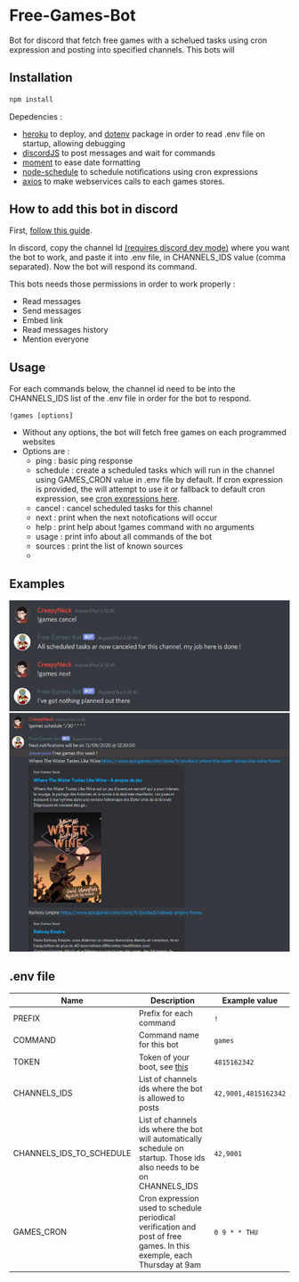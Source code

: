 # Free-Games-Bot

Bot for discord that fetch free games with a schelued tasks using cron expression and posting into specified channels. This bots will 

## Installation
```bash
npm install
```
Depedencies :
- [heroku](https://heroku.com/) to deploy, and [dotenv](https://www.npmjs.com/package/dotenv) package in order to read .env file on startup, allowing debugging
- [discordJS](https://discord.js.org/?source=post_page---------------------------#/) to post messages and wait for commands
- [moment](https://momentjs.com/) to ease date formatting
- [node-schedule](https://www.npmjs.com/package/node-schedule) to schedule notifications using cron expressions
- [axios](https://www.npmjs.com/package/axios) to make webservices calls to each games stores.

## How to add this bot in discord
First, [follow this guide](https://discordjs.guide/).

In discord, copy the channel Id [(requires discord dev mode)](https://www.discordia.me/en/developer-mode) where you want the bot to work, and paste it into .env file, in CHANNELS_IDS value (comma separated). Now the bot will respond its command.

This bots needs those permissions in order to work properly :
 - Read messages
 - Send messages
 - Embed link
 - Read messages history
 - Mention everyone


## Usage
For each commands below, the channel id need to be into the CHANNELS_IDS list of the .env file in order for the bot to respond.

```
!games [options]
```
- Without any options, the bot will fetch free games on each programmed websites
- Options are :
  - ping : basic ping response
  - schedule : create a scheduled tasks which will run in the channel using GAMES_CRON value in .env file by default. If cron expression is provided, the will attempt to use it or fallback to default cron expression, see [cron expressions here](https://crontab.guru/every-day-at-1am).
  - cancel : cancel scheduled tasks for this channel
  - next : print when the next notofications will occur
  - help : print help about !games command with no arguments
  - usage : print info about all commands of the bot
  - sources : print the list of known sources
  - 

## Examples
![Example 1](./img/cancel.png)
![Example 2](./img/schedule.png)

## .env file

|Name|Description|Example value|
|---|---|---|
|PREFIX|Prefix for each command|`!`|
|COMMAND|Command name for this bot|`games`|
|TOKEN|Token of your boot, see [this](https://discordjs.guide/preparations/setting-up-a-bot-application.html#your-token)|`4815162342`|
|CHANNELS_IDS|List of channels ids where the bot is allowed to posts|`42,9001,4815162342`|
|CHANNELS_IDS_TO_SCHEDULE|List of channels ids where the bot will automatically schedule on startup. Those ids also needs to be on CHANNELS_IDS|`42,9001`|
|GAMES_CRON|Cron expression used to schedule periodical verification and post of free games. In this exemple, each Thursday at 9am|`0 9 * * THU`|

